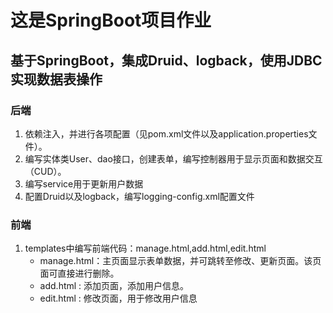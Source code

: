 # 这是SpringBoot项目作业
## 基于SpringBoot，集成Druid、logback，使用JDBC实现数据表操作


### 后端
1. 依赖注入，并进行各项配置（见pom.xml文件以及application.properties文件）。
2. 编写实体类User、dao接口，创建表单，编写控制器用于显示页面和数据交互（CUD）。
3. 编写service用于更新用户数据
4. 配置Druid以及logback，编写logging-config.xml配置文件

### 前端
1. templates中编写前端代码：manage.html,add.html,edit.html
   - manage.html：主页面显示表单数据，并可跳转至修改、更新页面。该页面可直接进行删除。
   - add.html   : 添加页面，添加用户信息。
   - edit.html  : 修改页面，用于修改用户信息


